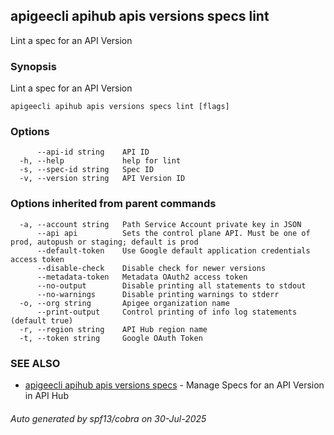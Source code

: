 ## apigeecli apihub apis versions specs lint

Lint a spec for an API Version

### Synopsis

Lint a spec for an API Version

```
apigeecli apihub apis versions specs lint [flags]
```

### Options

```
      --api-id string    API ID
  -h, --help             help for lint
  -s, --spec-id string   Spec ID
  -v, --version string   API Version ID
```

### Options inherited from parent commands

```
  -a, --account string   Path Service Account private key in JSON
      --api api          Sets the control plane API. Must be one of prod, autopush or staging; default is prod
      --default-token    Use Google default application credentials access token
      --disable-check    Disable check for newer versions
      --metadata-token   Metadata OAuth2 access token
      --no-output        Disable printing all statements to stdout
      --no-warnings      Disable printing warnings to stderr
  -o, --org string       Apigee organization name
      --print-output     Control printing of info log statements (default true)
  -r, --region string    API Hub region name
  -t, --token string     Google OAuth Token
```

### SEE ALSO

* [apigeecli apihub apis versions specs](apigeecli_apihub_apis_versions_specs.md)	 - Manage Specs for an API Version in API Hub

###### Auto generated by spf13/cobra on 30-Jul-2025
